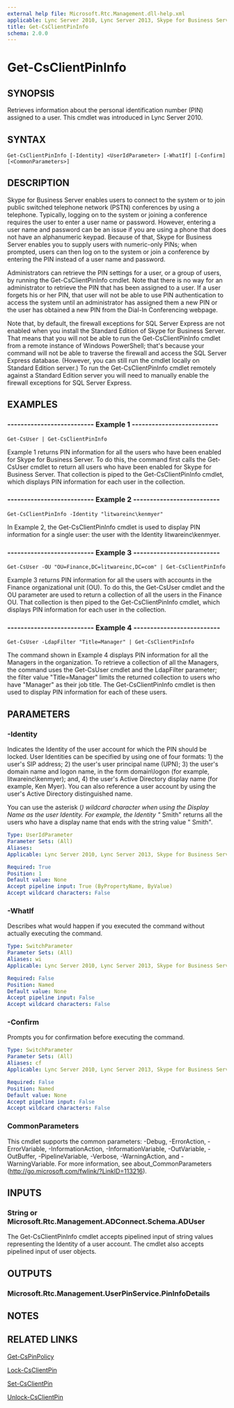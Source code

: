 ```yaml
---
external help file: Microsoft.Rtc.Management.dll-help.xml
applicable: Lync Server 2010, Lync Server 2013, Skype for Business Server 2015, Skype for Business Server 2019
title: Get-CsClientPinInfo
schema: 2.0.0
---
```


# Get-CsClientPinInfo

## SYNOPSIS
Retrieves information about the personal identification number (PIN) assigned to a user.
This cmdlet was introduced in Lync Server 2010.


## SYNTAX

```
Get-CsClientPinInfo [-Identity] <UserIdParameter> [-WhatIf] [-Confirm] [<CommonParameters>]
```

## DESCRIPTION
Skype for Business Server enables users to connect to the system or to join public switched telephone network (PSTN) conferences by using a telephone.
Typically, logging on to the system or joining a conference requires the user to enter a user name or password.
However, entering a user name and password can be an issue if you are using a phone that does not have an alphanumeric keypad.
Because of that, Skype for Business Server enables you to supply users with numeric-only PINs; when prompted, users can then log on to the system or join a conference by entering the PIN instead of a user name and password.

Administrators can retrieve the PIN settings for a user, or a group of users, by running the Get-CsClientPinInfo cmdlet.
Note that there is no way for an administrator to retrieve the PIN that has been assigned to a user.
If a user forgets his or her PIN, that user will not be able to use PIN authentication to access the system until an administrator has assigned them a new PIN or the user has obtained a new PIN from the Dial-In Conferencing webpage.

Note that, by default, the firewall exceptions for SQL Server Express are not enabled when you install the Standard Edition of Skype for Business Server.
That means that you will not be able to run the Get-CsClientPinInfo cmdlet from a remote instance of Windows PowerShell; that's because your command will not be able to traverse the firewall and access the SQL Server Express database.
(However, you can still run the cmdlet locally on Standard Edition server.) To run the Get-CsClientPinInfo cmdlet remotely against a Standard Edition server you will need to manually enable the firewall exceptions for SQL Server Express.


## EXAMPLES

### -------------------------- Example 1 --------------------------
```
Get-CsUser | Get-CsClientPinInfo
```

Example 1 returns PIN information for all the users who have been enabled for Skype for Business Server.
To do this, the command first calls the Get-CsUser cmdlet to return all users who have been enabled for Skype for Business Server.
That collection is piped to the Get-CsClientPinInfo cmdlet, which displays PIN information for each user in the collection.

### -------------------------- Example 2 --------------------------
```
Get-CsClientPinInfo -Identity "litwareinc\kenmyer"
```

In Example 2, the Get-CsClientPinInfo cmdlet is used to display PIN information for a single user: the user with the Identity litwareinc\kenmyer.

### -------------------------- Example 3 --------------------------
```
Get-CsUser -OU "OU=Finance,DC=litwareinc,DC=com" | Get-CsClientPinInfo
```

Example 3 returns PIN information for all the users with accounts in the Finance organizational unit (OU).
To do this, the Get-CsUser cmdlet and the OU parameter are used to return a collection of all the users in the Finance OU.
That collection is then piped to the Get-CsClientPinInfo cmdlet, which displays PIN information for each user in the collection.

### -------------------------- Example 4 --------------------------
```
Get-CsUser -LdapFilter "Title=Manager" | Get-CsClientPinInfo
```

The command shown in Example 4 displays PIN information for all the Managers in the organization.
To retrieve a collection of all the Managers, the command uses the Get-CsUser cmdlet and the LdapFilter parameter; the filter value "Title=Manager" limits the returned collection to users who have "Manager" as their job title.
The Get-CsClientPinInfo cmdlet is then used to display PIN information for each of these users.


## PARAMETERS

### -Identity
Indicates the Identity of the user account for which the PIN should be locked.
User Identities can be specified by using one of four formats: 1) the user's SIP address; 2) the user's user principal name (UPN); 3) the user's domain name and logon name, in the form domain\logon (for example, litwareinc\kenmyer); and, 4) the user's Active Directory display name (for example, Ken Myer).
You can also reference a user account by using the user's Active Directory distinguished name.

You can use the asterisk (*) wildcard character when using the Display Name as the user Identity.
For example, the Identity "* Smith" returns all the users who have a display name that ends with the string value " Smith".

```yaml
Type: UserIdParameter
Parameter Sets: (All)
Aliases: 
Applicable: Lync Server 2010, Lync Server 2013, Skype for Business Server 2015, Skype for Business Server 2019

Required: True
Position: 1
Default value: None
Accept pipeline input: True (ByPropertyName, ByValue)
Accept wildcard characters: False
```

### -WhatIf
Describes what would happen if you executed the command without actually executing the command.

```yaml
Type: SwitchParameter
Parameter Sets: (All)
Aliases: wi
Applicable: Lync Server 2010, Lync Server 2013, Skype for Business Server 2015, Skype for Business Server 2019

Required: False
Position: Named
Default value: None
Accept pipeline input: False
Accept wildcard characters: False
```

### -Confirm
Prompts you for confirmation before executing the command.

```yaml
Type: SwitchParameter
Parameter Sets: (All)
Aliases: cf
Applicable: Lync Server 2010, Lync Server 2013, Skype for Business Server 2015, Skype for Business Server 2019

Required: False
Position: Named
Default value: None
Accept pipeline input: False
Accept wildcard characters: False
```

### CommonParameters
This cmdlet supports the common parameters: -Debug, -ErrorAction, -ErrorVariable, -InformationAction, -InformationVariable, -OutVariable, -OutBuffer, -PipelineVariable, -Verbose, -WarningAction, and -WarningVariable. For more information, see about_CommonParameters (http://go.microsoft.com/fwlink/?LinkID=113216).


## INPUTS

### String or Microsoft.Rtc.Management.ADConnect.Schema.ADUser
The Get-CsClientPinInfo cmdlet accepts pipelined input of string values representing the Identity of a user account.
The cmdlet also accepts pipelined input of user objects.

## OUTPUTS

### Microsoft.Rtc.Management.UserPinService.PinInfoDetails


## NOTES


## RELATED LINKS

[Get-CsPinPolicy](Get-CsPinPolicy.md)

[Lock-CsClientPin](Lock-CsClientPin.md)

[Set-CsClientPin](Set-CsClientPin.md)

[Unlock-CsClientPin](Unlock-CsClientPin.md)

